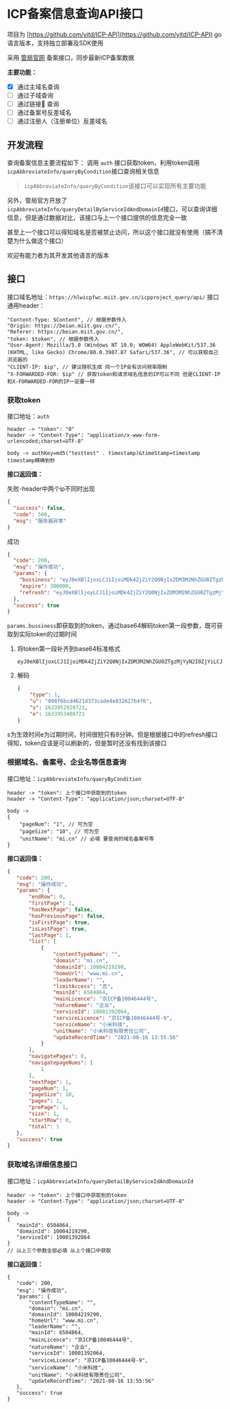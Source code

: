 # ICP备案信息查询API接口

项目为 [https://github.com/yitd/ICP-API](https://github.com/yitd/ICP-API) go语言版本，支持独立部署及SDK使用

采用 [管局官网](https://beian.miit.gov.cn/#/Integrated/recordQuery) 备案接口，同步最新ICP备案数据

**主要功能：**
- [x] 通过主域名查询
- [ ] 通过子域查询
- [ ] 通过链接🔗 查询
- [ ] 通过备案号反差域名
- [ ] 通过注册人（注册单位）反差域名

## 开发流程
查询备案信息主要流程如下：
调用 `auth` 接口获取token，利用token调用 `icpAbbreviateInfo/queryByCondition`接口查询相关信息

> `icpAbbreviateInfo/queryByCondition`该接口可以实现所有主要功能

另外，管局官方开放了`icpAbbreviateInfo/queryDetailByServiceIdAndDomainId`接口，可以查询详细信息，但是通过数据对比，该接口与上一个接口提供的信息完全一致

甚至上一个接口可以得知域名是否被禁止访问，所以这个接口就没有使用（搞不清楚为什么做这个接口）

欢迎有能力者为其开发其他语言的版本

## 接口
接口域名地址：`https://hlwicpfwc.miit.gov.cn/icpproject_query/api/`
接口通用header：
```shell
"Content-Type: $Content", // 根据参数传入
"Origin: https://beian.miit.gov.cn/",
"Referer: https://beian.miit.gov.cn/",
"token: $token", // 根据参数传入
"User-Agent: Mozilla/5.0 (Windows NT 10.0; WOW64) AppleWebKit/537.36 (KHTML, like Gecko) Chrome/80.0.3987.87 Safari/537.36", // 可以获取自己浏览器的
"CLIENT-IP: $ip", // 建议随机生成 同一个IP会有访问频率限制
"X-FORWARDED-FOR: $ip" // 获取token和请求域名信息的IP可以不同 但是CLIENT-IP和X-FORWARDED-FOR的IP一定要一样
```

### 获取token
接口地址：`auth`

```shell
header -> "token": "0"
header -> "Content-Type": "application/x-www-form-urlencoded;charset=UTF-8"

body -> authKey=md5("testtest" . timestamp)&timeStamp=timestamp
timestamp精确到秒

```

**接口返回值：**

失败-header中两个ip不同时出现
```json
{
  "success": false,
  "code": 500,
  "msg": "服务器异常"
}
```

成功
```json
{
  "code": 200,
  "msg": "操作成功",
  "params": {
    "bussiness": "eyJ0eXBlIjoxLCJ1IjoiMDk4ZjZiY2Q0NjIxZDM3M2NhZGU0ZTgzMjYyN2I0ZjYiLCJzIjoxNjMzOTUyOTI4NzIxLCJlIjoxNjMzOTUzNDA4NzIxfQ.9jJWrc2L1IwD4I_vs8p9O0oFFG6RUjIqda5Ubz2nZn4",
    "expire": 300000,
    "refresh": "eyJ0eXBlIjoyLCJ1IjoiMDk4ZjZiY2Q0NjIxZDM3M2NhZGU0ZTgzMjYyN2I0ZjYiLCJzIjoxNjMzOTUyOTI4NzIxLCJlIjoxNjMzOTUzNzA4NzIxfQ.r1vTT-MN3EquWVdshOlehr7caK4X2D59FAz3vjZjkNc"
  },
  "success": true
}
```
`params.bussiness`即获取到的token，通过base64解码token第一段参数，既可获取到实际token的过期时间

1. 将token第一段补齐到base64标准格式
    ```shell
    eyJ0eXBlIjoxLCJ1IjoiMDk4ZjZiY2Q0NjIxZDM3M2NhZGU0ZTgzMjYyN2I0ZjYiLCJzIjoxNjMzOTUyOTI4NzIxLCJlIjoxNjMzOTUzNDA4NzIxfQ==
    ```
2. 解码
    ```json
    {
        "type": 1,
        "u": "098f6bcd4621d373cade4e832627b4f6",
        "s": 1633952928721,
        "e": 1633953408721
    }
    ```
s为生效时间e为过期时间，时间很短只有8分钟。但是根据接口中的refresh接口得知，token应该是可以刷新的，但是暂时还没有找到该接口

### 根据域名、备案号、企业名等信息查询
接口地址：`icpAbbreviateInfo/queryByCondition`

```shell
header -> "token": 上个接口中获取到的token
header -> "Content-Type": "application/json;charset=UTF-8"

body -> 
{
    "pageNum": "1", // 可为空
    "pageSize": "10", // 可为空
    "unitName": "mi.cn" // 必填 要查询的域名备案号等
}
```

**接口返回值：**
```json
{
   "code": 200,
   "msg": "操作成功",
   "params": {
       "endRow": 0,
       "firstPage": 1,
       "hasNextPage": false,
       "hasPreviousPage": false,
       "isFirstPage": true,
       "isLastPage": true,
       "lastPage": 1,
       "list": [
           {
               "contentTypeName": "",
               "domain": "mi.cn",
               "domainId": 10004219290,
               "homeUrl": "www.mi.cn",
               "leaderName": "",
               "limitAccess": "否",
               "mainId": 6504864,
               "mainLicence": "京ICP备10046444号",
               "natureName": "企业",
               "serviceId": 10001392064,
               "serviceLicence": "京ICP备10046444号-9",
               "serviceName": "小米科技",
               "unitName": "小米科技有限责任公司",
               "updateRecordTime": "2021-08-16 13:55:56"
           }
       ],
       "navigatePages": 8,
       "navigatepageNums": [
           1
       ],
       "nextPage": 1,
       "pageNum": 1,
       "pageSize": 10,
       "pages": 1,
       "prePage": 1,
       "size": 1,
       "startRow": 0,
       "total": 1
   },
   "success": true
}
```

### 获取域名详细信息接口
接口地址：`icpAbbreviateInfo/queryDetailByServiceIdAndDomainId`

```shell
header -> "token": 上个接口中获取到的token
header -> "Content-Type": "application/json;charset=UTF-8"

body -> 
{
   "mainId": 6504864,
   "domainId": 10004219290,
   "serviceId": 10001392064
}
// 以上三个参数全部必填 从上个接口中获取
```

**接口返回值：**
```shell
{
   "code": 200,
   "msg": "操作成功",
   "params": {
       "contentTypeName": "",
       "domain": "mi.cn",
       "domainId": 10004219290,
       "homeUrl": "www.mi.cn",
       "leaderName": "",
       "mainId": 6504864,
       "mainLicence": "京ICP备10046444号",
       "natureName": "企业",
       "serviceId": 10001392064,
       "serviceLicence": "京ICP备10046444号-9",
       "serviceName": "小米科技",
       "unitName": "小米科技有限责任公司",
       "updateRecordTime": "2021-08-16 13:55:56"
   },
   "success": true
}
```
